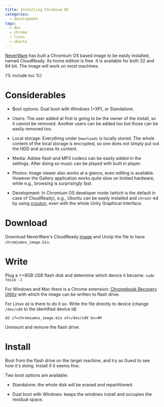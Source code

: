 ```yaml
---
title: Installing Chromium OS
categories:
  - development
tags:
  - dev
  - chrome
  - linux
  - ubuntu
---
```


[NeverWare](http://www.neverware.com) has built a Chromium OS based image to be
easily installed, named CloudReady. Its home edition is free. It is available
for both 32 and 64 bit. The image will work on most machines.

{% include toc %}

# Considerables

- Boot options: Dual boot with Windows (>XP), or Standalone.

- Users: The user added at first is going to be the owner of the install, so it
  cannot be removed. Another users can be added too but those can be easily
  removed too.

- Local storage: Everything under `Downloads` is locally stored. The whole
  content of the local storage is encrypted, so one does not simply put out the
  HDD and access its content.

- Media: Adobe flash and MP3 codecs can be easily added in the settings. After
  doing so music can be played with built in player.

- Photos: Image viewer also works at a glance, even editing is available.
  However the Gallery application works quite slow on limited hardware, while
  e.g., browsing is surprisingly fast.

- Development: In Chromium OS developer mode (which is the default in case of
  CloudReady), e.g., Ubuntu can be easily installed and `chroot`-ed by using
  [crouton](https://github.com/dnschneid/crouton), even with the whole Unity
  Graphical Interface.


# Download

Download NeverWare's CloudReady [image](https://www.neverware.com/freedownload)
and Unzip the file to have `chromiumos_image.bin`.


# Write

Plug a >=8GB USB flash disk and determine which device it became:
`sudo fdisk -l`

For Windows and Mac there is a Chrome extension: [Chromebook Recovery
Utility](https://chrome.google.com/webstore/detail/chromebook-recovery-utili/jndclpdbaamdhonoechobihbbiimdgai?hl=en)
with which the image can be written to flash drive.

For Linux `dd` is there to do it so. Write the file directly to device (change
`/dev/sdX` to the identified device id)

`dd if=chromiumos_image.bin of=/dev/sdX bs=4M`

Unmount and remove the flash drive.


# Install

Boot from the flash drive on the target machine, and try as Guest to see how
it's doing. Install if it seems fine.

Two boot options are available:

- Standalone: the whole disk will be erased and repartitioned.

- Dual boot with Windows: keeps the windows install and occupies the residual
  space.

